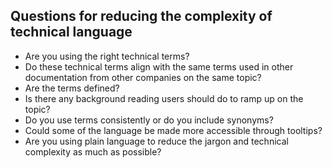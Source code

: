 ## Questions for reducing the complexity of technical language

* Are you using the right technical terms?
* Do these technical terms align with the same terms used in other documentation from other companies on the same topic?
* Are the terms defined?
* Is there any background reading users should do to ramp up on the topic?
* Do you use terms consistently or do you include synonyms?
* Could some of the language be made more accessible through tooltips?
* Are you using plain language to reduce the jargon and technical complexity as much as possible?
